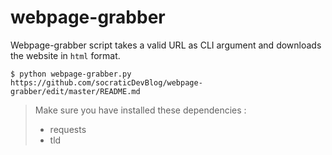# webpage-grabber

Webpage-grabber script takes a valid URL as CLI argument and downloads the website in ``html`` format.

``$ python webpage-grabber.py https://github.com/socraticDevBlog/webpage-grabber/edit/master/README.md``

> Make sure you have installed these dependencies : 
>
>  - requests
>  - tld
